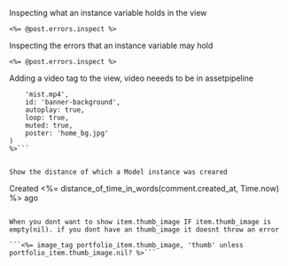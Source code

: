 Inspecting what an instance variable holds in the view

```<%= @post.errors.inspect %>```

Inspecting the errors that an instance variable may hold

```<%= @post.errors.inspect %>```

Adding a video tag to the view, video neeeds to be in assetpipeline
```<%= video_tag(
    'mist.mp4',
    id: 'banner-background',
    autoplay: true,
    loop: true,
    muted: true,
    poster: 'home_bg.jpg'
) 
%>```


Show the distance of which a Model instance was creared
```
Created <%= distance_of_time_in_words(comment.created_at, Time.now)   %> ago
```

When you dont want to show item.thumb_image IF item.thumb_image is empty(nil). if you dont have an thumb_image it doesnt throw an error   
    
```<%= image_tag portfolio_item.thumb_image, 'thumb' unless portfolio_item.thumb_image.nil? %>```

